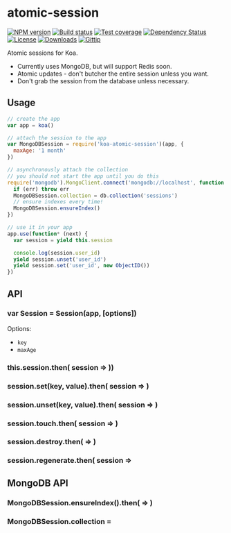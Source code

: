 
# atomic-session

[![NPM version][npm-image]][npm-url]
[![Build status][travis-image]][travis-url]
[![Test coverage][coveralls-image]][coveralls-url]
[![Dependency Status][david-image]][david-url]
[![License][license-image]][license-url]
[![Downloads][downloads-image]][downloads-url]
[![Gittip][gittip-image]][gittip-url]

Atomic sessions for Koa.

- Currently uses MongoDB, but will support Redis soon.
- Atomic updates - don't butcher the entire session unless you want.
- Don't grab the session from the database unless necessary.

## Usage

```js
// create the app
var app = koa()

// attach the session to the app
var MongoDBSession = require('koa-atomic-session')(app, {
  maxAge: '1 month'
})

// asynchronously attach the collection
// you should not start the app until you do this
require('mongodb').MongoClient.connect('mongodb://localhost', function (err, db) {
  if (err) throw err
  MongoDBSession.collection = db.collection('sessions')
  // ensure indexes every time!
  MongoDBSession.ensureIndex()
})

// use it in your app
app.use(function* (next) {
  var session = yield this.session

  console.log(session.user_id)
  yield session.unset('user_id')
  yield session.set('user_id', new ObjectID())
})
```

## API

### var <Database>Session = Session(app, [options])

Options:

- `key`
- `maxAge`

### this.session.then( session => ))

### session.set(key, value).then( session => )

### session.unset(key, value).then( session => )

### session.touch.then( session => )

### session.destroy.then( => )

### session.regenerate.then( session =>

## MongoDB API

### MongoDBSession.ensureIndex().then( => )

### MongoDBSession.collection = <Collection>

[gitter-image]: https://badges.gitter.im/koa-atomic-session/atomic-session.png
[gitter-url]: https://gitter.im/koa-atomic-session/atomic-session
[npm-image]: https://img.shields.io/npm/v/atomic-session.svg?style=flat-square
[npm-url]: https://npmjs.org/package/atomic-session
[github-tag]: http://img.shields.io/github/tag/koa-atomic-session/atomic-session.svg?style=flat-square
[github-url]: https://github.com/koa-atomic-session/atomic-session/tags
[travis-image]: https://img.shields.io/travis/koa-atomic-session/atomic-session.svg?style=flat-square
[travis-url]: https://travis-ci.org/koa-atomic-session/atomic-session
[coveralls-image]: https://img.shields.io/coveralls/koa-atomic-session/atomic-session.svg?style=flat-square
[coveralls-url]: https://coveralls.io/r/koa-atomic-session/atomic-session
[david-image]: http://img.shields.io/david/koa-atomic-session/atomic-session.svg?style=flat-square
[david-url]: https://david-dm.org/koa-atomic-session/atomic-session
[license-image]: http://img.shields.io/npm/l/atomic-session.svg?style=flat-square
[license-url]: LICENSE
[downloads-image]: http://img.shields.io/npm/dm/atomic-session.svg?style=flat-square
[downloads-url]: https://npmjs.org/package/atomic-session
[gittip-image]: https://img.shields.io/gratipay/jonathanong.svg?style=flat-square
[gittip-url]: https://gratipay.com/jonathanong/
